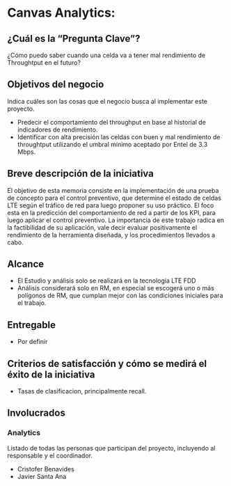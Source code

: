 Canvas Analytics: <Predictor de throughtput>
======================


## ¿Cuál es la “Pregunta Clave”?

¿Cómo puedo saber cuando una celda va a tener mal rendimiento de Throughtput en el futuro?

## Objetivos del negocio

Indica cuáles son las cosas que el negocio busca al implementar este proyecto.

  + Predecir el comportamiento del throughput en base al historial de indicadores de rendimiento.
  + Identificar con alta precisión las celdas con buen y mal rendimiento de throughtput
  utilizando el umbral mínimo aceptado por Entel de 3.3 Mbps.

## Breve descripción de la iniciativa

El objetivo de esta memoria consiste en la implementación de una prueba de concepto
para el control preventivo, que determine el estado de celdas LTE según el tráfico de red para
luego proponer su uso práctico. El foco esta en la predicción del comportamiento de red a
partir de los KPI, para luego aplicar el control preventivo. La importancia de este trabajo
radica en la factibilidad de su aplicación, vale decir evaluar positivamente el rendimiento de
la herramienta diseñada, y los procedimientos llevados a cabo. 

## Alcance
  + El Estudio y análisis solo se realizará en la tecnología LTE FDD
  + Análisis considerará solo en RM, en especial se escogerá uno o más polígonos de RM,
  que cumplan mejor con las condiciones iniciales para el trabajo.  

## Entregable

  + Por definir

## Criterios de satisfacción y cómo se medirá el éxito de la iniciativa

  + Tasas de clasificacion, principalmente recall.



## Involucrados

### Analytics

Listado de todas las personas que participan del proyecto, incluyendo al responsable y el coordinador.

  + Cristofer Benavides
  + Javier Santa Ana

